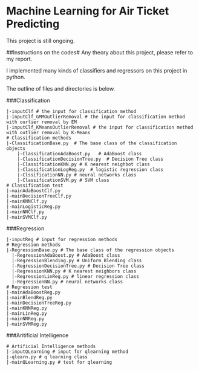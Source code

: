 # Machine Learning for Air Ticket Predicting
This project is still ongoing.

##Instructions on the codes#
Any theory about this project, please refer to my report.

I implemented many kinds of classifiers and regressors on this project in python. 

The outline of files and directories is below.

###Classification
```
|-inputClf # the input for classification method
|-inputClf_GMMOutlierRemoval # the input for classification method with ourlier removal by EM
|-inputClf_KMeansOutlierRemoval # the input for classification method with outlier removal by K-Means
# Classification methods
|-ClassificationBase.py  # The base class of the classification objects
	|-ClassificationAdaBoost.py   # AdaBoost class  
	|-ClassificationDecisionTree.py  # Decision Tree class
	|-ClassificationKNN.py # K nearest neighbot class
	|-ClassificationLogReg.py  # logistic regression class
	|-ClssificationNN.py # neural networks class
	|-ClassificationSVM.py # SVM class
# Classification test 
|-mainAdaBoostClf.py
|-mainDecisionTreeClf.py
|-mainKNNClf.py
|-mainLogisticReg.py
|-mainNNClf.py
|-mainSVMClf.py
```

###Regression
```  
|-inputReg # input for regression methods
# Regression methods
|-RegressionBase.py # The base class of the regression objects
  |-RegressionAdaBoost.py # AdaBoost class
  |-RegressionBlending.py # Uniform Blending class
  |-RegressionDecisionTree.py # Decision Tree class
  |-RegressionKNN.py # K nearest neighbors class
  |-RegressionLinReg.py # linear regression class
  |-RegressionNN.py # neural networks class
# Regression test
|-mainAdaBoostReg.py
|-mainBlendReg.py
|-mainDecisionTreeReg.py
|-mainKNNReg.py
|-mainLinReg.py
|-mainNNReg.py
|-mainSVMReg.py
```

###Aritificial Intelligence
```
# Artificial Intelligence methods
|-inputQLearning # input for qlearning method
|-qlearn.py # q learning class
|-mainQLearning.py # test for qlearning

```
